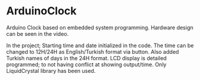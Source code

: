 # ArduinoClock
Arduino Clock based on embedded system programming. Hardware design can be seen in the video.

In the project;
Starting time and date initialized in the code.
The time can be changed to 12H/24H as English/Turkish format via button.
Also added Turkish names of days in the 24H format.
LCD display is detailed programmed; to not having conflict at showing output/time.
Only LiquidCrystal library has been used.
